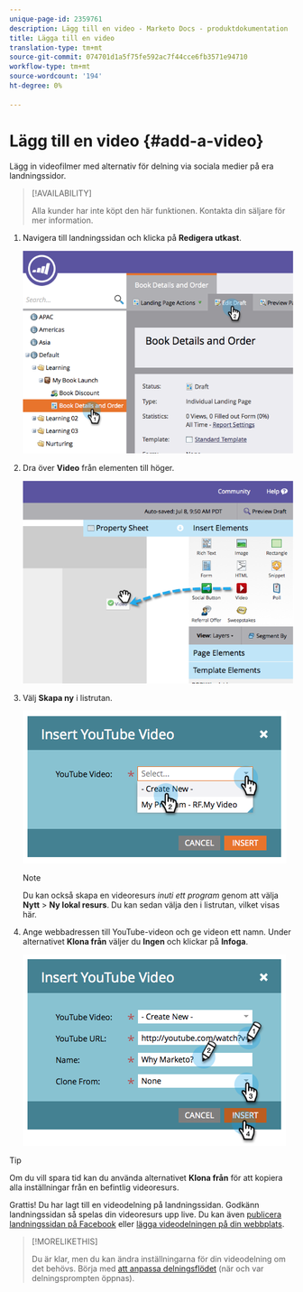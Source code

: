 ```yaml
---
unique-page-id: 2359761
description: Lägg till en video - Marketo Docs - produktdokumentation
title: Lägga till en video
translation-type: tm+mt
source-git-commit: 074701d1a5f75fe592ac7f44cce6fb3571e94710
workflow-type: tm+mt
source-wordcount: '194'
ht-degree: 0%

---
```



# Lägg till en video {#add-a-video}

Lägg in videofilmer med alternativ för delning via sociala medier på era landningssidor.

>[!AVAILABILITY]
>
>Alla kunder har inte köpt den här funktionen. Kontakta din säljare för mer information.

1. Navigera till landningssidan och klicka på **Redigera utkast**.

   ![](assets/image2014-9-23-16-3a49-3a49.png)

1. Dra över **Video** från elementen till höger.

   ![](assets/image2014-9-23-16-3a51-3a0.png)

1. Välj **Skapa ny** i listrutan.

   ![](assets/image2014-9-23-16-3a51-3a11.png)

   >[!NOTE]
   >
   >Du kan också skapa en videoresurs _inuti ett program_ genom att välja **Nytt** > **Ny lokal resurs**. Du kan sedan välja den i listrutan, vilket visas här.

1. Ange webbadressen till YouTube-videon och ge videon ett namn. Under alternativet **Klona från** väljer du **Ingen** och klickar på **Infoga**.

   ![](assets/image2014-9-23-16-3a51-3a32.png)

>[!TIP]
>
>Om du vill spara tid kan du använda alternativet **Klona från** för att kopiera alla inställningar från en befintlig videoresurs.

Grattis! Du har lagt till en videodelning på landningssidan. Godkänn landningssidan så spelas din videoresurs upp live. Du kan även [publicera landningssidan på Facebook](/help/marketo/product-docs/demand-generation/facebook/publish-landing-pages-to-facebook.md) eller [lägga videodelningen på din webbplats](/help/marketo/product-docs/demand-generation/social/configuring-social-actions/customize-video-share-flow.md).

>[!MORELIKETHIS]
>
>Du är klar, men du kan ändra inställningarna för din videodelning om det behövs. Börja med [att anpassa delningsflödet](/help/marketo/product-docs/demand-generation/social/configuring-social-actions/customize-video-share-flow.md) (när och var delningsprompten öppnas).
